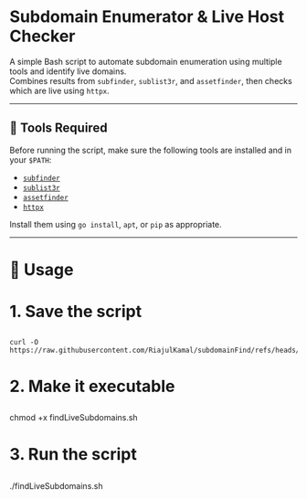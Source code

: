 # Subdomain Enumerator & Live Host Checker

A simple Bash script to automate subdomain enumeration using multiple tools and identify live domains.  
Combines results from `subfinder`, `sublist3r`, and `assetfinder`, then checks which are live using `httpx`.

---

## 🔧 Tools Required

Before running the script, make sure the following tools are installed and in your `$PATH`:

- [`subfinder`](https://github.com/projectdiscovery/subfinder)
- [`sublist3r`](https://github.com/aboul3la/Sublist3r)
- [`assetfinder`](https://github.com/tomnomnom/assetfinder)
- [`httpx`](https://github.com/projectdiscovery/httpx)

Install them using `go install`, `apt`, or `pip` as appropriate.

---

# 🚀 Usage

# 1. Save the script
##
    curl -O https://raw.githubusercontent.com/RiajulKamal/subdomainFind/refs/heads/main/subdomainFind.sh

# 2. Make it executable
##
  chmod +x findLiveSubdomains.sh

# 3. Run the script
##
  ./findLiveSubdomains.sh
